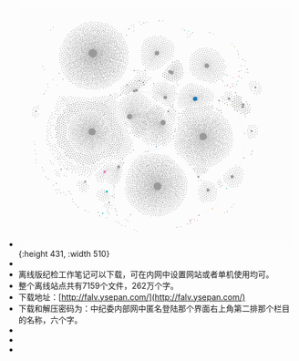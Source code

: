 - ![image.png](../assets/image_1736316364815_0.png){:height 431, :width 510}
-
- 离线版纪检工作笔记可以下载，可在内网中设置网站或者单机使用均可。
- 整个离线站点共有7159个文件，262万个字。
- 下载地址：[http://falv.ysepan.com/](http://falv.ysepan.com/)
- 下载和解压密码为：中纪委内部网中匿名登陆那个界面右上角第二排那个栏目的名称，六个字。
-
-
-